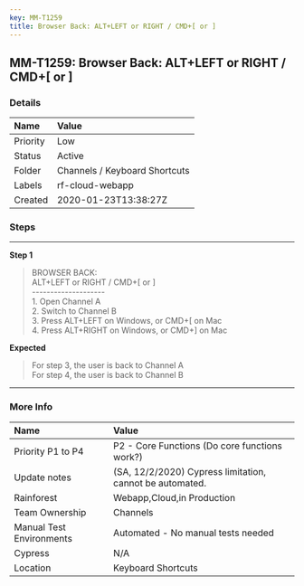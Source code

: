 ```yaml
---
key: MM-T1259
title: Browser Back: ALT+LEFT or RIGHT / CMD+[ or ]
---
```


## MM-T1259: Browser Back: ALT+LEFT or RIGHT / CMD+[ or ]

### Details

| Name     | Value                         |
| :------- | :---------------------------- |
| Priority | Low                           |
| Status   | Active                        |
| Folder   | Channels / Keyboard Shortcuts |
| Labels   | rf-cloud-webapp               |
| Created  | 2020-01-23T13:38:27Z          |

### Steps

<hr/>

**Step 1**

> <article>BROWSER BACK: <br />ALT+LEFT or RIGHT / CMD+[ or ]<br />--------------------<br />1. Open Channel A<br />2. Switch to Channel B<br />3. Press ALT+LEFT on Windows, or CMD+[ on Mac<br />4. Press ALT+RIGHT on Windows, or CMD+] on Mac</article>

**Expected**

> <article>For step 3, the user is back to Channel A<br />For step 4, the user is back to Channel B</article>

<hr/>

### More Info

| Name                     | Value                                                    |
| :----------------------- | :------------------------------------------------------- |
| Priority P1 to P4        | P2 - Core Functions (Do core functions work?)            |
| Update notes             | (SA, 12/2/2020) Cypress limitation, cannot be automated. |
| Rainforest               | Webapp,Cloud,in Production                               |
| Team Ownership           | Channels                                                 |
| Manual Test Environments | Automated - No manual tests needed                       |
| Cypress                  | N/A                                                      |
| Location                 | Keyboard Shortcuts                                       |
